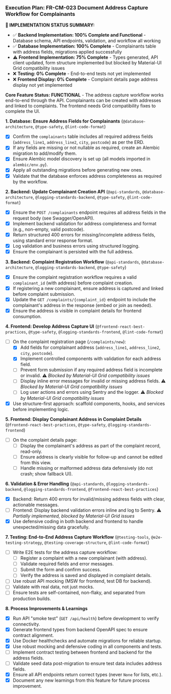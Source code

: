 ### Execution Plan: FR-CM-023 Document Address Capture Workflow for Complainants

**🎯 IMPLEMENTATION STATUS SUMMARY:**
- ✅ **Backend Implementation: 100% Complete and Functional** - Database schema, API endpoints, validation, and workflow all working
- ✅ **Database Implementation: 100% Complete** - Complainants table with address fields, migrations applied successfully  
- ⚠️ **Frontend Implementation: 75% Complete** - Types generated, API client updated, form structure implemented but blocked by Material-UI Grid compatibility issues
- ❌ **Testing: 0% Complete** - End-to-end tests not yet implemented
- ❌ **Frontend Display: 0% Complete** - Complaint details page address display not yet implemented

**Core Feature Status: FUNCTIONAL** - The address capture workflow works end-to-end through the API. Complainants can be created with addresses and linked to complaints. The frontend needs Grid compatibility fixes to complete the UI.

**1. Database: Ensure Address Fields for Complainants** (`@database-architecture`, `@type-safety`, `@lint-code-format`)
- [x] Confirm the `complainants` table includes all required address fields (`address_line1`, `address_line2`, `city`, `postcode`) as per the ERD.
- [x] If any fields are missing or not nullable as required, create an Alembic migration to add/modify them.
- [x] Ensure Alembic model discovery is set up (all models imported in `alembic/env.py`).
- [x] Apply all outstanding migrations before generating new ones.
- [x] Validate that the database enforces address completeness as required by the workflow.

**2. Backend: Update Complainant Creation API** (`@api-standards`, `@database-architecture`, `@logging-standards-backend`, `@type-safety`, `@lint-code-format`)
- [x] Ensure the `POST /complainants` endpoint requires all address fields in the request body (see Swagger/OpenAPI).
- [x] Implement backend validation for address completeness and format (e.g., non-empty, valid postcode).
- [x] Return structured 400 errors for missing/incomplete address fields, using standard error response format.
- [x] Log validation and business errors using structured logging.
- [x] Ensure the complainant is persisted with the full address.

**3. Backend: Complaint Registration Workflow** (`@api-standards`, `@database-architecture`, `@logging-standards-backend`, `@type-safety`)
- [x] Ensure the complaint registration workflow requires a valid `complainant_id` (with address) before complaint creation.
- [x] If registering a new complainant, ensure address is captured and linked before complaint submission.
- [x] Update the `GET /complaints/{complaint_id}` endpoint to include the complainant's address in the response (embed or join as needed).
- [x] Ensure the address is visible in complaint details for frontend consumption.

**4. Frontend: Develop Address Capture UI** (`@frontend-react-best-practices`, `@type-safety`, `@logging-standards-frontend`, `@lint-code-format`)
- [ ] On the complaint registration page (`/complaints/new`):
    - [x] Add fields for complainant address (`address_line1`, `address_line2`, `city`, `postcode`).
    - [x] Implement controlled components with validation for each address field.
    - [ ] Prevent form submission if any required address field is incomplete or invalid. ⚠️ *Blocked by Material-UI Grid compatibility issues*
    - [ ] Display inline error messages for invalid or missing address fields. ⚠️ *Blocked by Material-UI Grid compatibility issues*
    - [ ] Log user actions and errors using Sentry and the logger. ⚠️ *Blocked by Material-UI Grid compatibility issues*
- [x] Use structure-first approach: scaffold components, hooks, and services before implementing logic.

**5. Frontend: Display Complainant Address in Complaint Details** (`@frontend-react-best-practices`, `@type-safety`, `@logging-standards-frontend`)
- [ ] On the complaint details page:
    - [ ] Display the complainant's address as part of the complaint record, read-only.
    - [ ] Ensure address is clearly visible for follow-up and cannot be edited from this view.
    - [ ] Handle missing or malformed address data defensively (do not crash; show fallback UI).

**6. Validation & Error Handling** (`@api-standards`, `@logging-standards-backend`, `@logging-standards-frontend`, `@frontend-react-best-practices`)
- [x] Backend: Return 400 errors for invalid/missing address fields with clear, actionable messages.
- [ ] Frontend: Display backend validation errors inline and log to Sentry. ⚠️ *Partially implemented, blocked by Material-UI Grid issues*
- [x] Use defensive coding in both backend and frontend to handle unexpected/missing data gracefully.

**7. Testing: End-to-End Address Capture Workflow** (`@testing-tools`, `@e2e-testing-strategy`, `@testing-coverage-structure`, `@lint-code-format`)
- [ ] Write E2E tests for the address capture workflow:
    - [ ] Register a complaint with a new complainant (with address).
    - [ ] Validate required fields and error messages.
    - [ ] Submit the form and confirm success.
    - [ ] Verify the address is saved and displayed in complaint details.
- [ ] Use robust API mocking (MSW for frontend, test DB for backend).
- [ ] Validate with real data, not just mocks.
- [ ] Ensure tests are self-contained, non-flaky, and separated from production builds.

**8. Process Improvements & Learnings**
- [x] Run API "smoke test" (`GET /api/health`) before development to verify connectivity.
- [x] Generate frontend types from backend OpenAPI spec to ensure contract alignment.
- [x] Use Docker healthchecks and automate migrations for reliable startup.
- [x] Use robust mocking and defensive coding in all components and tests.
- [ ] Implement contract testing between frontend and backend for the address fields.
- [ ] Validate seed data post-migration to ensure test data includes address fields.
- [x] Ensure all API endpoints return correct types (never `None` for lists, etc.).
- [x] Document any new learnings from this feature for future process improvement. 